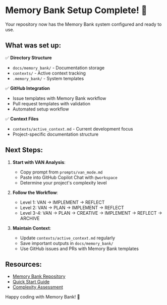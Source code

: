# Memory Bank Setup Complete! 🎉

Your repository now has the Memory Bank system configured and ready to use.

## What was set up:

✅ **Directory Structure**
- `docs/memory_bank/` - Documentation storage
- `contexts/` - Active context tracking
- `.memory_bank/` - System templates

✅ **GitHub Integration**
- Issue templates with Memory Bank workflow
- Pull request templates with validation
- Automated setup workflow

✅ **Context Files**
- `contexts/active_context.md` - Current development focus
- Project-specific documentation structure

## Next Steps:

1. **Start with VAN Analysis**:
   - Copy prompt from `prompts/van_mode.md`
   - Paste into GitHub Copilot Chat with `@workspace`
   - Determine your project's complexity level

2. **Follow the Workflow**:
   - Level 1: VAN → IMPLEMENT → REFLECT
   - Level 2: VAN → PLAN → IMPLEMENT → REFLECT
   - Level 3-4: VAN → PLAN → CREATIVE → IMPLEMENT → REFLECT → ARCHIVE

3. **Maintain Context**:
   - Update `contexts/active_context.md` regularly
   - Save important outputs in `docs/memory_bank/`
   - Use GitHub issues and PRs with Memory Bank templates

## Resources:

- [Memory Bank Repository](https://github.com/phillip1029/github-copilot-with-memory-bank)
- [Quick Start Guide](QUICK_START.md)
- [Complexity Assessment](workflows/complexity_level_guide.md)

Happy coding with Memory Bank! 🚀
